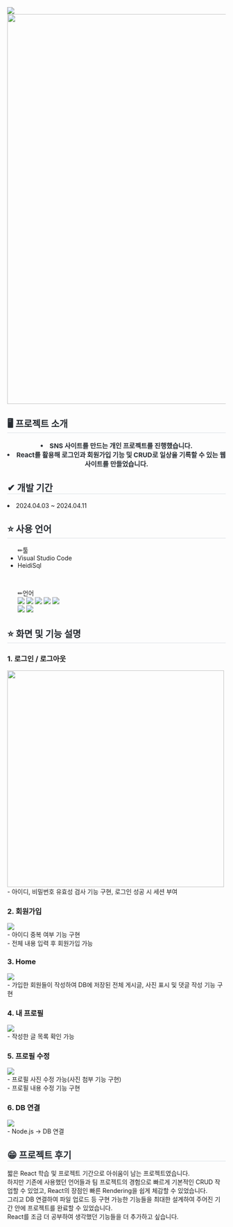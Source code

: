 <div>
    <img src="https://capsule-render.vercel.app/api?type=shark&color=f56363&height=240&text=Mimi&animation=scaleIn&fontColor=ffffff&fontSize=50" />
</div>
<div>
    <img src="https://github.com/vvyejivv/react_sample2/assets/153081833/f9e4d2d7-7433-4f43-bdc6-a9496998b0f2" style="width:900px;">
</div>
<div> 
      <h2 style="border-bottom: 1px solid #d8dee4; color: #282d33;"> 🖥 프로젝트 소개 </h2>  
      <div style="font-weight: 700; font-size: 15px; text-align: center; color: #282d33;"> 
        <li> SNS 사이트를 만드는 개인 프로젝트를 진행했습니다.</li>
        <li> React를 활용해 로그인과 회원가입 기능 및 CRUD로 일상을 기록할 수 있는 웹 사이트를 만들었습니다. </li>
      </div> 
        <h2 style="border-bottom: 1px solid #d8dee4; color: #282d33;"> ✔ 개발 기간 </h2> 
        <li>2024.04.03 ~ 2024.04.11</li>
        <h2 style="border-bottom: 1px solid #d8dee4; color: #282d33;"> ⭐ 사용 언어 </h2> 
        <ul> ✏툴
            <li>Visual Studio Code</li>            
            <li>HeidiSql</li>            
        </ul>
        <br/>
        <ul> ✏언어
            <div style="text-align: left;">
            <img src="https://img.shields.io/badge/MySQL-4479A1?style=for-the-badge&logo=MySQL&logoColor=white">
            <img src="https://img.shields.io/badge/HTML5-E34F26?style=for-the-badge&logo=HTML5&logoColor=white">
            <img src="https://img.shields.io/badge/CSS3-1572B6?style=for-the-badge&logo=CSS3&logoColor=white">
            <img src="https://img.shields.io/badge/Javascript-F7DF1E?style=for-the-badge&logo=Javascript&logoColor=white">
            <img src="https://img.shields.io/badge/Java-007396?style=for-the-badge&logo=Java&logoColor=white">
            <br/>
            <img src="https://img.shields.io/badge/React-61DAFB?style=for-the-badge&logo=React&logoColor=white">
            <img src="https://img.shields.io/badge/Node.js-339933?style=for-the-badge&logo=Node.js&logoColor=white">
        </ul>
     <h2 style="border-bottom: 1px solid #d8dee4; color: #282d33;"> ⭐ 화면 및 기능 설명 </h2>
    <h3>1. 로그인 / 로그아웃</h3>
    <img src="https://github.com/vvyejivv/react_sample2/assets/153081833/f9e4d2d7-7433-4f43-bdc6-a9496998b0f2" style="width:500px;">
    <br />
    <div>- 아이디, 비밀번호 유효성 검사 기능 구현, 로그인 성공 시 세션 부여</div>
    <h3>2. 회원가입</h3>
    <img src="https://github.com/vvyejivv/react_sample2/assets/153081833/ad30cbb4-5bb2-4cf3-a27b-7c6f64baa0b8">
    <br />
    <div>- 아이디 중복 여부 기능 구현</div>    
    <div>- 전체 내용 입력 후 회원가입 가능 </div>
    <h3>3. Home </h3>
    <img src="https://github.com/vvyejivv/react_sample2/assets/153081833/fb10de44-77c9-417e-bfa8-49da5c139077">
    <br />
    <div>- 가입한 회원들이 작성하여 DB에 저장된 전체 게시글, 사진 표시 및 댓글 작성 기능 구현</div>
    <h3>4. 내 프로필</h3>
    <img src="https://github.com/vvyejivv/react_sample2/assets/153081833/7ebbca27-27ac-483a-8ce2-039f47af222f">
    <br />
    <div>- 작성한 글 목록 확인 가능</div>
    <h3>5. 프로필 수정</h3>
    <img src="https://github.com/vvyejivv/react_sample2/assets/153081833/75b02476-e87f-49b9-bdb2-ff8837f1fcd1">
    <br />
    <div>- 프로필 사진 수정 가능(사진 첨부 기능 구현)</div>
    <div>- 프로필 내용 수정 기능 구현</div>
    <h3>6. DB 연결</h3>
    <img src="https://github.com/vvyejivv/react_sample2/assets/153081833/13dd101b-3732-4b1d-bd2c-27b38b7fd182">
    <div>- Node.js -> DB 연결</div>
    <h2 style="border-bottom: 1px solid #d8dee4; color: #282d33;"> 😁 프로젝트 후기 </h2> 
    <div>
        짧은 React 학습 및 프로젝트 기간으로 아쉬움이 남는 프로젝트였습니다.<br />
        하지만 기존에 사용했던 언어들과 팀 프로젝트의 경험으로 빠르게 기본적인 CRUD 작업할 수 있었고, React의 장점인 빠른 Rendering을 쉽게 체감할 수 있었습니다. <br />
        그리고 DB 연결하여 파일 업로드 등 구현 가능한 기능들을 최대한 설계하여 주어진 기간 안에 프로젝트를 완료할 수 있었습니다.<br />
        React를 조금 더 공부하여 생각했던 기능들을 더 추가하고 싶습니다.
    </div>
   
</div>
    
